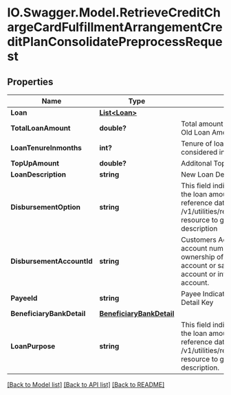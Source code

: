 # IO.Swagger.Model.RetrieveCreditChargeCardFulfillmentArrangementCreditPlanConsolidatePreprocessRequest
## Properties

Name | Type | Description | Notes
------------ | ------------- | ------------- | -------------
**Loan** | [**List&lt;Loan&gt;**](Loan.md) |  | [optional] 
**TotalLoanAmount** | **double?** | Total amount borrowed by customer as Loan ie., Old Loan Amount+Top up Amount. | 
**LoanTenureInmonths** | **int?** | Tenure of loan against credit card. It is considered in terms of number of months. | 
**TopUpAmount** | **double?** | Additonal Topup Amount | 
**LoanDescription** | **string** | New Loan Description | 
**DisbursementOption** | **string** | This field indicates the options/mode in which the loan amount will be disbursed. This is a reference data field. Please use /v1/utilities/referenceData/{disbursementOption} resource to get valid value of this field with description | 
**DisbursementAccountId** | **string** | Customers Account Number with the Bank.   An account number is the primary identifier for ownership of an account, whether a checking account or savings account or credit card account or investment account, or a loan account. | [optional] 
**PayeeId** | **string** | Payee Indicator to be mapped against Payee Detail Key | [optional] 
**BeneficiaryBankDetail** | [**BeneficiaryBankDetail**](BeneficiaryBankDetail.md) |  | [optional] 
**LoanPurpose** | **string** | This field indicates the options/mode in which the loan amount will be disbursed. This is a reference data field. Please use /v1/utilities/referenceData/{loanPurpose} resource to get valid value of this field with description. | [optional] 

[[Back to Model list]](../README.md#documentation-for-models) [[Back to API list]](../README.md#documentation-for-api-endpoints) [[Back to README]](../README.md)

